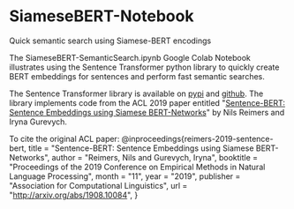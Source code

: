 # SiameseBERT-Notebook
Quick semantic search using Siamese-BERT encodings

The SiameseBERT-SemanticSearch.ipynb Google Colab Notebook illustrates using the Sentence Transformer python library to quickly create BERT embeddings for sentences and perform fast semantic searches.

The Sentence Transformer library is available on [pypi](https://pypi.org/project/sentence-transformers/) and [github](https://github.com/UKPLab/sentence-transformers). The library implements code from the ACL 2019 paper entitled "[Sentence-BERT: Sentence Embeddings using Siamese BERT-Networks](https://www.aclweb.org/anthology/D19-1410.pdf)" by Nils Reimers and Iryna Gurevych.

To cite the original ACL paper:
@inproceedings{reimers-2019-sentence-bert,
    title = "Sentence-BERT: Sentence Embeddings using Siamese BERT-Networks",
    author = "Reimers, Nils and Gurevych, Iryna",
    booktitle = "Proceedings of the 2019 Conference on Empirical Methods in Natural Language Processing",
    month = "11",
    year = "2019",
    publisher = "Association for Computational Linguistics",
    url = "http://arxiv.org/abs/1908.10084",
}
